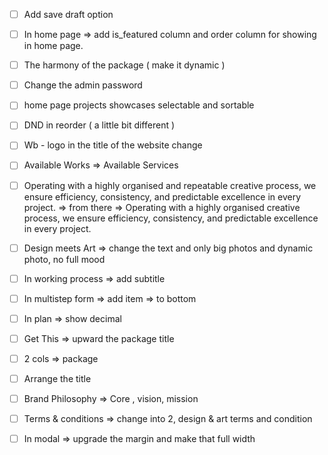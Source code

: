 - [ ] Add save draft option

- [ ] In home page => add is_featured column and order column for showing in home page.

- [ ] The harmony of the package ( make it dynamic )

- [ ] Change the admin password

- [ ] home page projects showcases selectable and sortable

- [ ] DND in reorder ( a little bit different )

- [ ] Wb - logo in the title of the website change

- [ ] Available Works => Available Services

- [ ] Operating with a highly organised and repeatable creative process, we ensure efficiency, consistency, and predictable excellence in every project. => from there => Operating with a highly organised creative process, we ensure efficiency, consistency, and predictable excellence in every project.

- [ ] Design meets Art => change the text and only big photos and dynamic photo, no full mood

- [ ] In working process => add subtitle

- [ ] In multistep form => add item => to bottom

- [ ] In plan => show decimal

- [ ] Get This => upward the package title

- [ ] 2 cols => package

- [ ] Arrange the title

- [ ] Brand Philosophy => Core , vision, mission

- [ ] Terms & conditions => change into 2, design & art terms and condition

- [ ] In modal => upgrade the margin and make that full width
